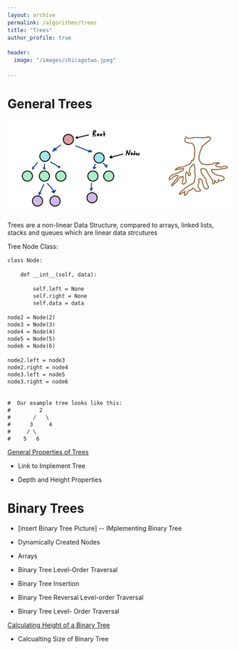 ```yaml
---
layout: archive
permalink: /algorithms/trees
title: "Trees"
author_profile: true

header:
  image: "/images/chicagotwo.jpeg"
  
---
```


# General Trees

![inserting an Image](/images/tree/general_tree.jpg)

Trees are a non-linear Data Structure, compared to arrays, linked lists, stacks and queues which are linear data strcutures

Tree Node Class:

    class Node:
    
        def __int__(self, data):

            self.left = None
            self.right = None
            self.data = data
    
    node2 = Node(2)
    node3 = Node(3)
    node4 = Node(4)
    node5 = Node(5)
    node6 = Node(6)

    node2.left = node3
    node2.right = node4
    node3.left = node5
    node3.right = node6

    
    #  Our example tree looks like this:
    #         2
    #       /   \
    #      3     4
    #     / \
    #    5   6

    



[General Properties of Trees](https://devintheengineer.com/algorithms/trees/general_tree)




- Link to Implement Tree

 - Depth and Height Properties
 

# Binary Trees

- [insert Binary Tree Picture]
-- IMplementing Binary Tree

 - Dynamically Created Nodes
 - Arrays
- Binary Tree Level-Order Traversal

- Binary Tree Insertion

- Binary Tree Reversal Level-order Traversal

- Binary Tree Level- Order Traversal

[Calculating Height of a Binary Tree](https://devintheengineer.com/algorithms/trees/height_of_tree)

- Calcualting Size of Binary Tree